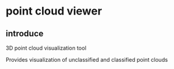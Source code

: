 # point cloud viewer

## introduce

3D point cloud visualization tool

Provides visualization of unclassified and classified point clouds

